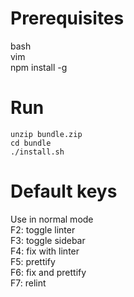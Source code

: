# Prerequisites
bash  
vim  
npm install -g  

# Run
`unzip bundle.zip`  
`cd bundle`  
`./install.sh`  

# Default keys
Use in normal mode  
F2: toggle linter  
F3: toggle sidebar  
F4: fix with linter  
F5: prettify  
F6: fix and prettify  
F7: relint  
